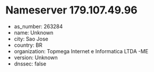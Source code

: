 # Nameserver 179.107.49.96

* as_number: 263284
* name: Unknown
* city: Sao Jose
* country: BR
* organization: Topmega Internet e Informatica LTDA -ME
* version: Unknown
* dnssec: false
